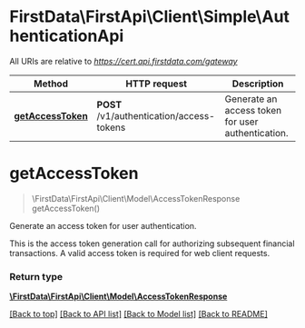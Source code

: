 # FirstData\FirstApi\Client\Simple\AuthenticationApi

All URIs are relative to *https://cert.api.firstdata.com/gateway*

Method | HTTP request | Description
------------- | ------------- | -------------
[**getAccessToken**](AuthenticationApi.md#getAccessToken) | **POST** /v1/authentication/access-tokens | Generate an access token for user authentication.


# **getAccessToken**
> \FirstData\FirstApi\Client\Model\AccessTokenResponse getAccessToken()

Generate an access token for user authentication.

This is the access token generation call for authorizing subsequent financial transactions. A valid access token is required for web client requests.

### Return type

[**\FirstData\FirstApi\Client\Model\AccessTokenResponse**](../Model/AccessTokenResponse.md)


[[Back to top]](#) [[Back to API list]](../../README.md#documentation-for-api-endpoints) [[Back to Model list]](../../README.md#documentation-for-models) [[Back to README]](../../README.md)

